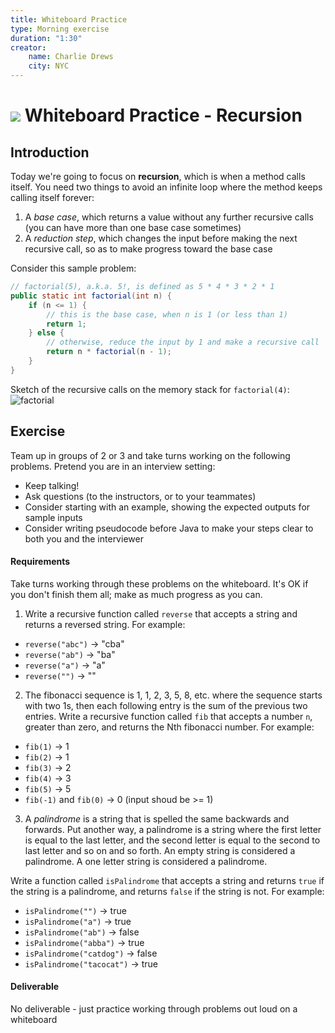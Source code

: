 ```yaml
---
title: Whiteboard Practice
type: Morning exercise
duration: "1:30"
creator:
    name: Charlie Drews
    city: NYC
---
```


# ![](https://ga-dash.s3.amazonaws.com/production/assets/logo-9f88ae6c9c3871690e33280fcf557f33.png) Whiteboard Practice - Recursion

## Introduction

Today we're going to focus on **recursion**, which is when a method calls itself. You need two things to avoid an infinite loop where the method keeps calling itself forever:

1. A _base case_, which returns a value without any further recursive calls (you can have more than one base case sometimes)
2. A _reduction step_, which changes the input before making the next recursive call, so as to make progress toward the base case

Consider this sample problem:

```java
// factorial(5), a.k.a. 5!, is defined as 5 * 4 * 3 * 2 * 1
public static int factorial(int n) {
	if (n <= 1) {
		// this is the base case, when n is 1 (or less than 1)
		return 1;
	} else {
		// otherwise, reduce the input by 1 and make a recursive call
		return n * factorial(n - 1);
	}
}
```

Sketch of the recursive calls on the memory stack for `factorial(4)`:
![factorial](images/factorial.png)

## Exercise

Team up in groups of 2 or 3 and take turns working on the following problems. Pretend you are in an interview setting:
- Keep talking!
- Ask questions (to the instructors, or to your teammates)
- Consider starting with an example, showing the expected outputs for sample inputs
- Consider writing pseudocode before Java to make your steps clear to both you and the interviewer

#### Requirements

Take turns working through these problems on the whiteboard. It's OK if you don't finish them all; make as much progress as you can.

1. Write a recursive function called `reverse` that accepts a string and returns a reversed string. For example:
  - `reverse("abc")` -> "cba"
  - `reverse("ab")` -> "ba"
  - `reverse("a")` -> "a"
  - `reverse("")` -> ""


2. The fibonacci sequence is 1, 1, 2, 3, 5, 8, etc. where the sequence starts with two 1s, then each following entry is the sum of the previous two entries. Write a recursive function called `fib` that accepts a number `n`, greater than zero, and returns the Nth fibonacci number. For example:
  - `fib(1)` -> 1
  - `fib(2)` -> 1
  - `fib(3)` -> 2
  - `fib(4)` -> 3
  - `fib(5)` -> 5
  - `fib(-1)` and `fib(0)` -> 0 (input shoud be >= 1)


3. A _palindrome_ is a string that is spelled the same backwards and forwards. Put another way, a palindrome is a string where the first letter is equal to the last letter, and the second letter is equal to the second to last letter and so on and so forth. An empty string is considered a palindrome. A one letter string is considered a palindrome.

  Write a function called `isPalindrome` that accepts a string and returns `true` if the string is a palindrome, and returns `false` if the string is not. For example:
  - `isPalindrome("")` -> true
  - `isPalindrome("a")` -> true
  -	`isPalindrome("ab")` -> false
  - `isPalindrome("abba")` -> true
  - `isPalindrome("catdog")` -> false
  - `isPalindrome("tacocat")` -> true


#### Deliverable

No deliverable - just practice working through problems out loud on a whiteboard
